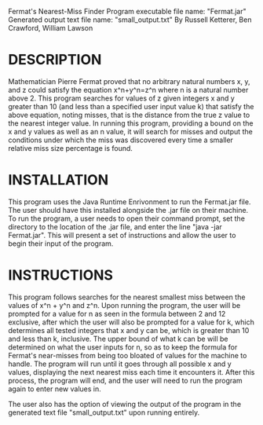 Fermat's Nearest-Miss Finder
Program executable file name: "Fermat.jar"
Generated output text file name: "small_output.txt"
By Russell Ketterer, Ben Crawford, William Lawson

# DESCRIPTION
Mathematician Pierre Fermat proved that no arbitrary natural numbers x, y, and z could satisfy the equation x^n+y^n=z^n where n is a natural number above 2. This program searches for values of z given integers x and y greater than 10 (and less than a specified user input value k) that satisfy the above equation, noting misses, that is the distance from the true z value to the nearest integer value. In running this program, providing a bound on the x and y values as well as an n value, it will search for misses and output the conditions under which the miss was discovered every time a smaller relative miss size percentage is found.

# INSTALLATION
This program uses the Java Runtime Enrivonment to run the Fermat.jar file. The user should have this installed alongside the .jar file on their machine. To run the program, a user needs to open their command prompt, set the directory to the location of the .jar file, and enter the line "java -jar Fermat.jar". This will present a set of instructions and allow the user to begin their input of the program.
  
# INSTRUCTIONS
This program follows searches for the nearest smallest miss between the values of x^n + y^n and z^n. Upon running the program, the user will be prompted for a value for n as seen in the formula between 2 and 12 exclusive, after which the user will also be prompted for a value for k, which determines all tested integers that x and y can be, which is greater than 10 and less than k, inclusive. The upper bound of what k can be will be determined on what the user inputs for n, so as to keep the formula for Fermat's near-misses from being too bloated of values for the machine to handle. The program will run until it goes through all possible x and y values, displaying the next nearest miss each time it encounters it. After this process, the program will end, and the user will need to run the program again to enter new values in. 
  
The user also has the option of viewing the output of the program in the generated text file "small_output.txt" upon running entirely.
